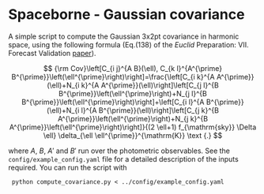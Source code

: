 # Spaceborne - Gaussian covariance

 A simple script to compute the Gaussian 3x2pt covariance in harmonic space, using the following formula (Eq.(138) of the _Euclid_ Preparation: VII. Forecast Validation [paper](https://arxiv.org/abs/1910.09273)).

$$
{\rm Cov}\left[C_{i j}^{A B}(\ell), C_{k l}^{A^{\prime} B^{\prime}}\left(\ell^{\prime}\right)\right]=\frac{\left[C_{i k}^{A A^{\prime}}(\ell)+N_{i k}^{A A^{\prime}}(\ell)\right]\left[C_{j l}^{B B^{\prime}}\left(\ell^{\prime}\right)+N_{j l}^{B B^{\prime}}\left(\ell^{\prime}\right)\right]+\left[C_{i l}^{A B^{\prime}}(\ell)+N_{i l}^{A B^{\prime}}(\ell)\right]\left[C_{j k}^{B A^{\prime}}\left(\ell^{\prime}\right)+N_{j k}^{B A^{\prime}}\left(\ell^{\prime}\right)\right]}{(2 \ell+1) f_{\mathrm{sky}} \Delta \ell} \delta_{\ell \ell^{\prime}}^{\mathrm{K}} \text {.}
$$

where $A$, $B$, $A'$ and $B'$ run over the photometric observables. See the `config/example_config.yaml` file for a detailed description of the inputs required. You can run the script with 
 
     python compute_covariance.py < ../config/example_config.yaml
 
